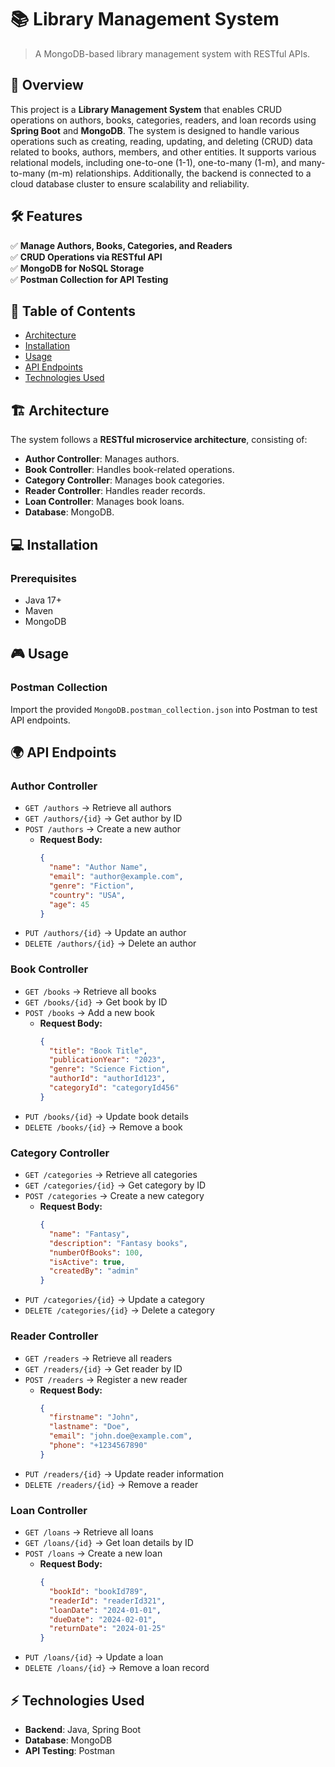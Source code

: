 # 📚 Library Management System

> A MongoDB-based library management system with RESTful APIs.

## 🚀 Overview

This project is a **Library Management System** that enables CRUD operations on authors, books, categories, readers, and loan records using **Spring Boot** and **MongoDB**. The system is designed to handle various operations such as creating, reading, updating, and deleting (CRUD) data related to books, authors, members, and other entities. It supports various relational models, including one-to-one (1-1), one-to-many (1-m), and many-to-many (m-m) relationships. Additionally, the backend is connected to a cloud database cluster to ensure scalability and reliability.

## 🛠️ Features

✅ **Manage Authors, Books, Categories, and Readers**  
✅ **CRUD Operations via RESTful API**  
✅ **MongoDB for NoSQL Storage**  
✅ **Postman Collection for API Testing**  

## 📜 Table of Contents

- [Architecture](#architecture)
- [Installation](#installation)
- [Usage](#usage)
- [API Endpoints](#api-endpoints)
- [Technologies Used](#technologies-used)
  
## 🏗 Architecture

The system follows a **RESTful microservice architecture**, consisting of:

- **Author Controller**: Manages authors.
- **Book Controller**: Handles book-related operations.
- **Category Controller**: Manages book categories.
- **Reader Controller**: Handles reader records.
- **Loan Controller**: Manages book loans.
- **Database**: MongoDB.

## 💻 Installation

### Prerequisites
- Java 17+
- Maven
- MongoDB

## 🎮 Usage

### Postman Collection

Import the provided `MongoDB.postman_collection.json` into Postman to test API endpoints.

## 🌍 API Endpoints

### Author Controller
- `GET /authors` → Retrieve all authors
- `GET /authors/{id}` → Get author by ID
- `POST /authors` → Create a new author
  - **Request Body:**
    ```json
    {
      "name": "Author Name",
      "email": "author@example.com",
      "genre": "Fiction",
      "country": "USA",
      "age": 45
    }
    ```
- `PUT /authors/{id}` → Update an author
- `DELETE /authors/{id}` → Delete an author

### Book Controller
- `GET /books` → Retrieve all books
- `GET /books/{id}` → Get book by ID
- `POST /books` → Add a new book
  - **Request Body:**
    ```json
    {
      "title": "Book Title",
      "publicationYear": "2023",
      "genre": "Science Fiction",
      "authorId": "authorId123",
      "categoryId": "categoryId456"
    }
    ```
- `PUT /books/{id}` → Update book details
- `DELETE /books/{id}` → Remove a book

### Category Controller
- `GET /categories` → Retrieve all categories
- `GET /categories/{id}` → Get category by ID
- `POST /categories` → Create a new category
  - **Request Body:**
    ```json
    {
      "name": "Fantasy",
      "description": "Fantasy books",
      "numberOfBooks": 100,
      "isActive": true,
      "createdBy": "admin"
    }
    ```
- `PUT /categories/{id}` → Update a category
- `DELETE /categories/{id}` → Delete a category

### Reader Controller
- `GET /readers` → Retrieve all readers
- `GET /readers/{id}` → Get reader by ID
- `POST /readers` → Register a new reader
  - **Request Body:**
    ```json
    {
      "firstname": "John",
      "lastname": "Doe",
      "email": "john.doe@example.com",
      "phone": "+1234567890"
    }
    ```
- `PUT /readers/{id}` → Update reader information
- `DELETE /readers/{id}` → Remove a reader

### Loan Controller
- `GET /loans` → Retrieve all loans
- `GET /loans/{id}` → Get loan details by ID
- `POST /loans` → Create a new loan
  - **Request Body:**
    ```json
    {
      "bookId": "bookId789",
      "readerId": "readerId321",
      "loanDate": "2024-01-01",
      "dueDate": "2024-02-01",
      "returnDate": "2024-01-25"
    }
    ```
- `PUT /loans/{id}` → Update a loan
- `DELETE /loans/{id}` → Remove a loan record
  
## ⚡ Technologies Used

- **Backend**: Java, Spring Boot
- **Database**: MongoDB
- **API Testing**: Postman
